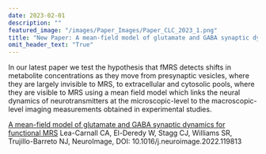 ```yaml
---
date: 2023-02-01
description: ""
featured_image: "/images/Paper_Images/Paper_CLC_2023_1.png"
title: "New Paper: A mean-field model of glutamate and GABA synaptic dynamics for functional MRS"
omit_header_text: "True"
---
```


In our latest paper we test the hypothesis that fMRS detects shifts in metabolite concentrations as they move from presynaptic vesicles, where they are largely invisible to MRS, to extracellular and cytosolic pools, where they are visible to MRS using a mean field model which links the neural dynamics of neurotransmitters at the microscopic-level to the macroscopic-level imaging measurements obtained in experimental studies.

[A mean-field model of glutamate and GABA synaptic dynamics for functional MRS](https://doi.org/10.1016/j.neuroimage.2022.119813) Lea-Carnall CA, El-Deredy W, Stagg CJ, Williams SR, Trujillo-Barreto NJ, NeuroImage, DOI: 10.1016/j.neuroimage.2022.119813
